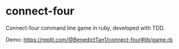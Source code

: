 # connect-four

Connect-four command line game in ruby, developed with TDD.

Demo: https://replit.com/@BenedictTan1/connect-four#lib/game.rb
